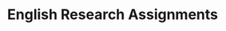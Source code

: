 ---
title: English Research Assignments
layout: assignments
description: >-
  Please use the following links to submit assignments.
intro:
  blurbs:
    - image: /img/illustrations-meeting-space.svg
      text: >
        Final Paper
      link: sks/spring2023/english-research/final-paper
    - image: /img/illustrations-meeting-space.svg
      text: >
        Research Portfolio
      disabled:
      link: sks/spring2023/english-research/portfolio
---